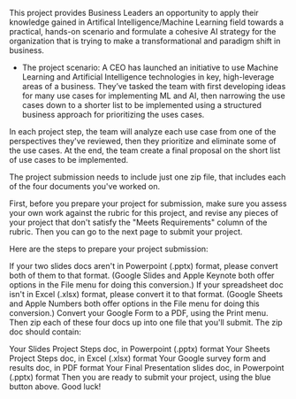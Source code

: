 This project provides Business Leaders an opportunity to apply their knowledge gained in Artifical Intelligence/Machine Learning field towards a practical, hands-on scenario and  formulate a cohesive AI strategy for the organization that is trying to make a transformational and paradigm shift in business.

* The project scenario: A CEO has launched an initiative to use Machine Learning and Artificial Intelligence technologies in key, high-leverage areas of a business. They’ve tasked the team with first developing ideas for many use cases for implementing ML and AI, then narrowing the use cases down to a shorter list to be implemented using a structured business approach for prioritizing the uses cases.

In each project step, the team will analyze each use case from one of the perspectives they've reviewed, then they prioritize and eliminate some of the use cases. At the end, the team create a final proposal on the short list of use cases to be implemented.

The project submission needs to include just one zip file, that includes each of the four documents you've worked on.

First, before you prepare your project for submission, make sure you assess your own work against the rubric for this project, and revise any pieces of your project that don't satisfy the "Meets Requirements" column of the rubric. Then you can go to the next page to submit your project.

Here are the steps to prepare your project submission:

If your two slides docs aren't in Powerpoint (.pptx) format, please convert both of them to that format. (Google Slides and Apple Keynote both offer options in the File menu for doing this conversion.)
If your spreadsheet doc isn't in Excel (.xlsx) format, please convert it to that format. (Google Sheets and Apple Numbers both offer options in the File menu for doing this conversion.)
Convert your Google Form to a PDF, using the Print menu.
Then zip each of these four docs up into one file that you'll submit. The zip doc should contain:

Your Slides Project Steps doc, in Powerpoint (.pptx) format
Your Sheets Project Steps doc, in Excel (.xlsx) format
Your Google survey form and results doc, in PDF format
Your Final Presentation slides doc, in Powerpoint (.pptx) format
Then you are ready to submit your project, using the blue button above. Good luck!
